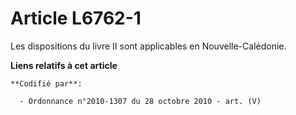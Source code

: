 # Article L6762-1

Les dispositions du livre II sont applicables en Nouvelle-Calédonie.

**Liens relatifs à cet article**

	**Codifié par**:

	  - Ordonnance n°2010-1307 du 28 octobre 2010 - art. (V)
